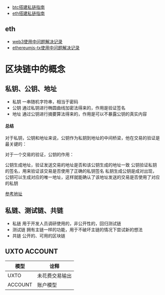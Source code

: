 - [btc搭建私链指南](./btc/note.md)
- [eth搭建私链指南](./eth/note.md)

## eth

- [web3使用中问题解决记录](./eth/web3_question.md)
- [ethereumjs-tx使用中问题解决记录](./eth/ethereumjs_ts_question.md.md)

# 区块链中的概念

## 私钥、公钥、地址

- 私钥
  一串随机字符串，相当于密码
- 公钥
  通过私钥进行椭圆曲线加密法得来的，作用是验证签名
- 地址
  通过公钥进行摘要算法得来的，作用是可以不暴露公钥的真实内容
  
#### 总结

对于私钥，公钥和地址来说，公钥作为私钥到地址的中间桥梁，他在交易的验证是最关键的：

对于一个交易的验证，公钥的作用：

公钥生成地址，验证发送交易的地址是否和该公钥生成的地址一致
公钥验证私钥的签名，用来验证该交易是否使用了正确的私钥签名
私钥生成公钥是成对出现，公钥可以生成对应的唯一地址，这样就能确认了该地址发送的交易是否使用了对应的私钥

[参考地址](https://www.jianshu.com/p/af6328cc693e)

## 私链、测试链、共链

- 私链
  用于开发人员调研使用的，非公开性的，回归测试链
- 测试链
  拥有主链一样的功能，用于不破坏主链的情况下尝试新的想法
- 共链
  公开的、可用的区块链
  
## UXTO ACCOUNT

|模型|诠释|
|---|---|
|UXTO|未花费交易输出|
|ACCOUNT|账户模型|
